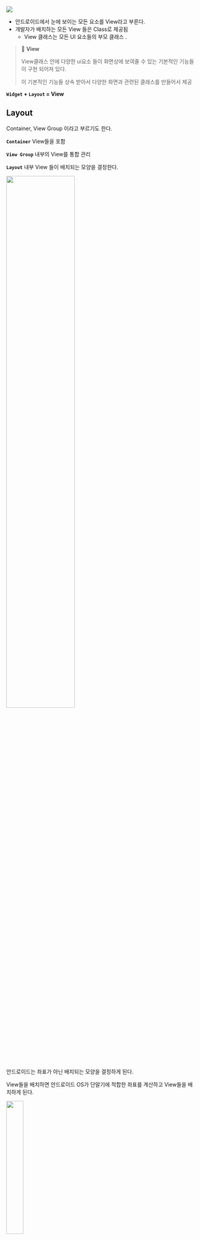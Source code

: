 <img src="https://velog.velcdn.com/images/a700hui/post/416e32ca-bc13-47cc-8c3a-ba3944ffa039/image.png" />

<ul>
<li>안드로이드에서 눈에 보이는 모든 요소를 View라고 부른다.</li>
<li>개발자가 배치하는 모든 View 들은 Class로 제공됨<ul>
<li>View 클래스는 모든 UI 요소들의 부모 클래스 . </li>
</ul>
</li>
</ul>
<blockquote>
<p>👀 <strong>View</strong></p>
<p>View클래스 안에 다양한 ui요소 들이 화면상에 보여줄 수 있는 기본적인 기능들이 구현 되어져 있다. </p>
<p>이 기본적인 기능들 상속 받아서 다양한 화면과 관련된 클래스를 만들어서 제공</p>
</blockquote>
<p><strong><code>Widget</code> + <code>Layout</code> = View</strong></p>
<h2 id="layout">Layout</h2>
<p>Container, View Group 이라고 부르기도 한다. </p>
<p><strong><code>Container</code></strong> View들을 포함</p>
<p><strong><code>View Group</code></strong> 내부의 View를 통합 관리</p>
<p><strong><code>Layout</code></strong> 내부 View 들이 배치되는 모양을 결정한다.</p>
<img src="https://velog.velcdn.com/images/a700hui/post/1a2f7fba-2a15-41a4-b91f-956b7805e452/image.png" width="60%" />

<p>안드로이드는 좌표가 아닌 배치되는 모양을 결정하게 된다.</p>
<p>View들을 배치하면 안드로이드 OS가 단말기에 적합한 좌표를 계산하고 View들을 배치하게 된다.</p>
<img src="https://velog.velcdn.com/images/a700hui/post/2712a7b7-30d3-4676-9097-0e29e256f9b0/image.png" width="30%" />

<p>예) 가운데에 배치 → 작은 곳에서도 가운데 배치. 짤리는 현상 없음</p>
<h3 id="parent와-child">Parent와 Child</h3>
<p>안드로이드는 화면을 구성하기 위해 Layout을 먼저 배치하고 그 위에 다른 View들을 배치하게 된다.</p>
<p><code>Layout → Parent</code></p>
<p><code>View →  Child</code></p>
<p>모든 View 들은 단 하나의 Parent</p>
<p>모든 Layout → 다수의 Child를 가질 수 있음.</p>
<img src="https://velog.velcdn.com/images/a700hui/post/78ec15d8-c35c-4c7a-8978-9844d9be3fe0/image.png" width="20%" />


<h3 id="레이아웃-종류">레이아웃 종류</h3>
<img src="https://velog.velcdn.com/images/a700hui/post/09a90b37-6599-43a0-8c1c-fae465554eaf/image.png" width="80%" />


<h2 id="widget">Widget</h2>
<p>문자열 입력, 문자열 출력 등 어떤 기능을 가지고 있고 사용자와 상호 작용을 하는 View들을 통칭</p>
<p>(버튼, 입력상자 등)</p>
<h3 id="화면-만들기">화면 만들기</h3>
<p>화면에 layout을 배치하고 그 안에 다른 layout이나 widget을 배치하여 화면의 모양을 만든다. </p>
<p>이렇게 만들어진 화면은 모두 객체로 생성되므로 개발자는 이 객체들을 이용해 코드에서 필요한 작업을 할 수 있다.</p>
<blockquote>
<p>👀 <strong>View의 주요 속성</strong>
<strong><code>id</code></strong> xml이나 코드에서 View를 지칭하기 위해 사용하는 속성</p>
<p><strong><code>layout_width</code></strong> View의 가로 길이</p>
<p><strong><code>layout_height</code></strong> View의 세로 길이</p>
<p><strong><code>layout_matgin</code></strong> View의 외부 여백 (상하좌우)</p>
<p><strong><code>padding</code></strong> View의 내부 여백</p>
<p><strong><code>backgroung</code></strong> View의 배경 지정</p>
</blockquote>
<blockquote>
<p>👀 <strong>layout 사이즈</strong></p>
<p><strong><code>match_parent</code></strong> 배치된 layout과 같은 사이즈로</p>
<p><strong><code>weap_content</code></strong> 최소 사이즈 </p>
</blockquote>